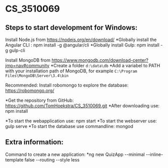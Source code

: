 # CS_3510069

## Steps to start development for Windows:

Install Node.js from https://nodejs.org/en/download/
*Globally install the Angular CLI : npm install -g @angular/cli
*Globally install Gulp: npm install -g gulp-cli

Install MongoDB from https://www.mongodb.com/download-center?jmp=nav#community
*Create a folder `d:\data\db`
*Add a variabel to PATH with your installation path of MongoDB, for example `C:\Program Files\MongoDB\Server\3.4\bin`

Recommended: 
Install robomongo to explore the database: https://robomongo.org/

*Get the repository from GitHub: https://github.com/TomHoekstra/CS_3510069.git
*After downloading use: npm install

*To start the webapplication use: npm start
*To start the webserver use: gulp serve
*To start the database use commandline: mongod

## Extra information: 
Command to create a new application:
*ng new QuizApp --minimal --inline-template false --routing --style less
